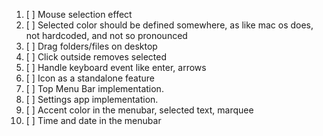 1. [ ] Mouse selection effect
2. [ ] Selected color should be defined somewhere, as like mac os does, not hardcoded, and not so pronounced
3. [ ] Drag folders/files on desktop
4. [ ] Click outside removes selected
5. [ ] Handle keyboard event like enter, arrows
6. [ ] Icon as a standalone feature
7. [ ] Top Menu Bar implementation.
8. [ ] Settings app implementation.
9. [ ] Accent color in the menubar, selected text, marquee
10. [ ] Time and date in the menubar
